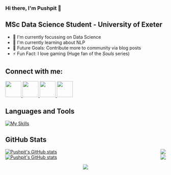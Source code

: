 ### Hi there, I'm Pushpit 👋
## MSc Data Science Student - University of Exeter

- 🔭 I'm currently focussing on Data Science
- 🌱 I'm currently learning about NLP
- 🥅 Future Goals: Contribute more to community via blog posts
- ⚡ Fun Fact: I love gaming (Huge fan of the *Souls* series)

## Connect with me:
<span>
  <a href="https://linkedin.com/in/pushpit-kumar/" target="_blank">
    <img src="https://socialize-md.vercel.app/api/badge/linkedin" width="50" />
  </a>
</span>
<span>
  <a href="https://instagram.com/pushpit_99/?igshid=ZDdkNTZiNTM" target="_blank">
    <img src="https://socialize-md.vercel.app/api/badge/instagram" width="50" />
  </a>
</span>
<span>
  <a href="https://facebook.com/pushpit.kumar.9?mibextid=ZbWKwL" target="_blank">
    <img src="https://socialize-md.vercel.app/api/badge/facebook" width="50" />
  </a>
</span>
<span>
  <a href="https://x.com/Pushpit_99" target="_blank">
    <img src="https://socialize-md.vercel.app/api/badge/twitter" width="50" />
  </a>
</span>
  
## Languages and Tools
[![My Skills](https://skillicons.dev/icons?i=cs,dotnet,visualstudio,mysql,aws,linux,py,html,css,js,bootstrap,jquery,vscode,postman,sklearn,git,cpp,flask,azure,docker,sublime&perline=11)](#)

## GitHub Stats

<div style="display: flex; justify-content: space-between;">
     <a href="https://github.com/PushpitKumar#gh-dark-mode-only">
          <img src="https://github-readme-stats.vercel.app/api?username=PushpitKumar&show_icons=true&theme=ambient_gradient#dark-mode-only" alt="Pushpit's GitHub stats" />
     </a>
     <a href="https://github.com/PushpitKumar#gh-dark-mode-only">
          <img src="https://github-readme-stats.vercel.app/api/top-langs/?username=PushpitKumar&theme=ambient_gradient&layout=compact&size_weight=0.5&count_weight=0.5" />
     </a>
</div>

<div style="display: flex; justify-content: space-between;">
     <a href="https://github.com/PushpitKumar#gh-light-mode-only">
          <img src="https://github-readme-stats.vercel.app/api?username=PushpitKumar&show_icons=true&theme=maroongold#light-mode-only" alt="Pushpit's GitHub stats" />
     </a>
     <a href="https://github.com/PushpitKumar#gh-light-mode-only">
          <img src="https://github-readme-stats.vercel.app/api/top-langs/?username=PushpitKumar&theme=maroongold&layout=compact&size_weight=0.5&count_weight=0.5" />
     </a>
</div>

<!--[![Pushpit's GitHub stats](https://github-readme-stats.vercel.app/api?username=PushpitKumar&show_icons=true&theme=ambient_gradient#dark-mode-only)](https://github.com/PushpitKumar#gh-dark-mode-only)
</div>
[![Pushpit's GitHub stats](https://github-readme-stats.vercel.app/api?username=PushpitKumar&show_icons=true&theme=maroongold)](https://github.com/PushpitKumar#gh-light-mode-only)

[![Top Langs](https://github-readme-stats.vercel.app/api/top-langs/?username=PushpitKumar&theme=ambient_gradient&layout=compact&size_weight=0.5&count_weight=0.5)](https://github.com/PushpitKumar#gh-dark-mode-only)
[![Top Langs](https://github-readme-stats.vercel.app/api/top-langs/?username=PushpitKumar&theme=maroongold&layout=compact&size_weight=0.5&count_weight=0.5)](https://github.com/PushpitKumar#gh-light-mode-only) -->

<p align="center">
     <img src="https://capsule-render.vercel.app/api?type=waving&color=gradient&height=100&section=footer"/>
</p>

[linkedin]: https://www.linkedin.com/in/pushpit-kumar
[twitter]: https://twitter.com/Pushpit_99
[kaggle]: https://www.kaggle.com/pushpitkumar
[instagram]: https://www.instagram.com/pushpit_99/
[facebook]: https://www.facebook.com/pushpit.kumar.9
